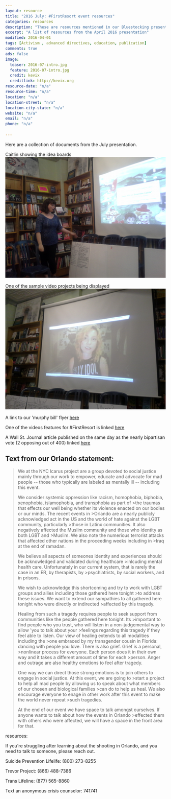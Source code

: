 ```yaml
---
layout: resource
title: "2016 July: #FirstResort event resources"
categories: resources
description: "These are resources mentioned in our Bluestocking presentation for July 2016"
excerpt: "A list of resources from the April 2016 presentation"
modified: 2016-04-01
tags: [Activism , advanced directives, education, publication]
comments: true
ads: false
image:
  teaser: 2016-07-intro.jpg
  feature: 2016-07-intro.jpg
  credit: kevix
  creditlink: http://kevix.org
resource-date: "n/a"
resource-time: "n/a"
location: "n/a"
location-street: "n/a"
location-city-state: "n/a"
website: "n/a"
email: "n/a"
phone: "n/a"

---
```


Here are a collection of documents from the July presentation.

Caitlin showing the idea boards
![alt text](/images/2016-07-show-board.jpg)

One of the sample video projects being displayed
![alt text](/images/2016-07-jaz.jpg)

A link to our 'murphy bill' flyer [here](/images/2016-07-murphy.pdf)

One of the videos features for #FirstResort is linked [here](empty)

A Wall St. Journal article published on the same day as the nearly bipartisan vote (2 opposing out of 400) linked [here](http://www.wsj.com/articles/house-to-vote-on-mental-health-bill-1467819834)

Text from our Orlando statement:
------------------------------------
> We at the NYC Icarus project are  a group devoted to social justice mainly through our work to empower, educate and advocate for mad people -- those who typically are labeled as mentally ill --  including this event. 
>
>We consider systemic oppression like racism, homophobia, biphobia, xenophobia, islamophobia, and transphobia as part of >the traumas that effects our well being whether its violence enacted on our bodies or our minds. The recent events in  >Orlando are a nearly publicly acknowledged act in the US and the world of hate against the LGBT community, particularly >those in Latinx communities. It also negatively affected the Muslim community and those who identity as both LGBT and >Muslim.  We also note the numerious terrorist attacks that affected other nations in the proceeding weeks including in >Iraq at the end of ramadan. 
>
>We believe all aspects of someones identity and experiences should  be acknowledged and validated during healthcare >inlcuding mental health care.  Unfortunately in our current system, that is rarely the case in an ER, by therapists, by >psychiatrists, by social workers, and in prisons. 
>
>We wish to acknowledge this shortcoming and try to work with LGBT groups and allies including those gathered here tonight >to address these issues. We want to extend our sympathies to all gathered here tonight who were directly or indirected >affected by this tragedy.
>
>Healing from such a tragedy requires people to seek support from communities like the people gathered here tonight. Its >important to find people who you trust, who will listen in a non-judgemental way to allow 'you to talk about your >feelings regarding this tragedy if they feel able to listen. Our view of healing extends to all modalities including the >one embraced by my transgender cousin in Florida: dancing with people you love. There is also grief. Grief is a personal, >nonlinear process for everyone. Each person does it in their own way and it takes a different amount of time for each >person. Anger and outrage are also healthy emotions to feel after tragedy. 
>
>One way we can direct those strong emotions is to join others to engage in social justice. At this event, we are going to >start a project to help all mad people by allowing us to speak about what members of our chosen and biological families >can do to help us heal. We also encourage everyone to enage in other work after this event to make the world never repeat >such tragedies. 
>
>At the end of our event we have space to talk amongst ourselves. If anyone wants to talk about how the events in Orlando >effected them with others who were affected, we will have a space in the front area for that.

resources:

If you're struggling after learning about the shooting in Orlando, and you need to talk to someone, please reach out. 

Suicide Prevention Lifelife: (800) 273-8255

Trevor Project: (866) 488-7386

Trans Lifeline: (877) 565-8860

Text an anonymous crisis counselor: 741741

